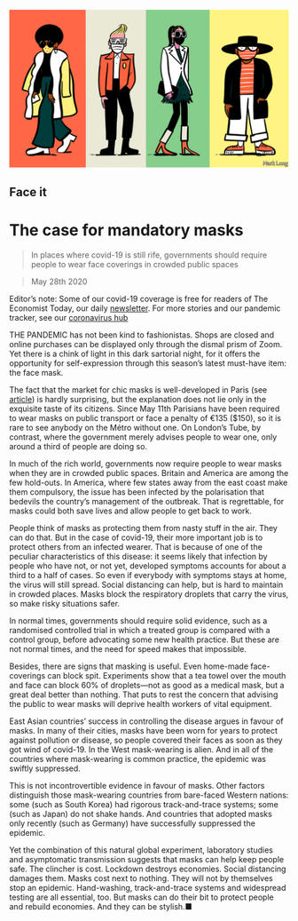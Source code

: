 ![](./images/20200530_LDD010.jpg)

## Face it

# The case for mandatory masks

> In places where covid-19 is still rife, governments should require people to wear face coverings in crowded public spaces

> May 28th 2020

Editor’s note: Some of our covid-19 coverage is free for readers of The Economist Today, our daily [newsletter](https://www.economist.com/https://my.economist.com/user#newsletter). For more stories and our pandemic tracker, see our [coronavirus hub](https://www.economist.com//news/2020/03/11/the-economists-coverage-of-the-coronavirus)

THE PANDEMIC has not been kind to fashionistas. Shops are closed and online purchases can be displayed only through the dismal prism of Zoom. Yet there is a chink of light in this dark sartorial night, for it offers the opportunity for self-expression through this season’s latest must-have item: the face mask.

The fact that the market for chic masks is well-developed in Paris (see [article](https://www.economist.com//node/21786917)) is hardly surprising, but the explanation does not lie only in the exquisite taste of its citizens. Since May 11th Parisians have been required to wear masks on public transport or face a penalty of €135 ($150), so it is rare to see anybody on the Métro without one. On London’s Tube, by contrast, where the government merely advises people to wear one, only around a third of people are doing so.

In much of the rich world, governments now require people to wear masks when they are in crowded public spaces. Britain and America are among the few hold-outs. In America, where few states away from the east coast make them compulsory, the issue has been infected by the polarisation that bedevils the country’s management of the outbreak. That is regrettable, for masks could both save lives and allow people to get back to work.

People think of masks as protecting them from nasty stuff in the air. They can do that. But in the case of covid-19, their more important job is to protect others from an infected wearer. That is because of one of the peculiar characteristics of this disease: it seems likely that infection by people who have not, or not yet, developed symptoms accounts for about a third to a half of cases. So even if everybody with symptoms stays at home, the virus will still spread. Social distancing can help, but is hard to maintain in crowded places. Masks block the respiratory droplets that carry the virus, so make risky situations safer.

In normal times, governments should require solid evidence, such as a randomised controlled trial in which a treated group is compared with a control group, before advocating some new health practice. But these are not normal times, and the need for speed makes that impossible.

Besides, there are signs that masking is useful. Even home-made face-coverings can block spit. Experiments show that a tea towel over the mouth and face can block 60% of droplets—not as good as a medical mask, but a great deal better than nothing. That puts to rest the concern that advising the public to wear masks will deprive health workers of vital equipment.

East Asian countries’ success in controlling the disease argues in favour of masks. In many of their cities, masks have been worn for years to protect against pollution or disease, so people covered their faces as soon as they got wind of covid-19. In the West mask-wearing is alien. And in all of the countries where mask-wearing is common practice, the epidemic was swiftly suppressed.

This is not incontrovertible evidence in favour of masks. Other factors distinguish those mask-wearing countries from bare-faced Western nations: some (such as South Korea) had rigorous track-and-trace systems; some (such as Japan) do not shake hands. And countries that adopted masks only recently (such as Germany) have successfully suppressed the epidemic.

Yet the combination of this natural global experiment, laboratory studies and asymptomatic transmission suggests that masks can help keep people safe. The clincher is cost. Lockdown destroys economies. Social distancing damages them. Masks cost next to nothing. They will not by themselves stop an epidemic. Hand-washing, track-and-trace systems and widespread testing are all essential, too. But masks can do their bit to protect people and rebuild economies. And they can be stylish.■